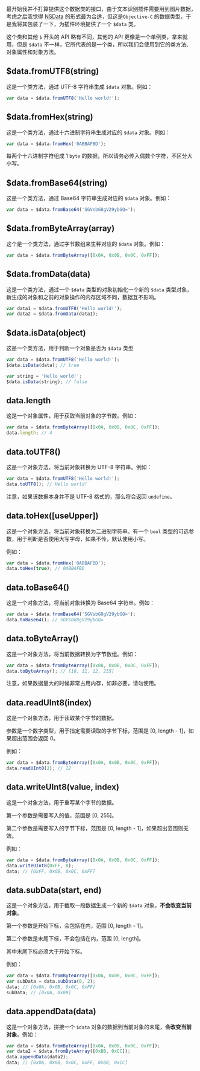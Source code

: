 最开始我并不打算提供这个数据类的接口，由于文本识别插件需要用到图片数据，考虑之后我觉得 [NSData](https://developer.apple.com/documentation/foundation/nsdata) 的形式最为合适，但这是`Objective-C` 的数据类型，于是我将其包装了一下，为插件环境提供了一个 `$data` 类。

这个类和其他 `$` 开头的 API 略有不同，其他的 API 更像是一个单例类，拿来就用，但是 `$data` 不一样，它所代表的是一个类，所以我们会使用到它的类方法、对象属性和对象方法。

## $data.fromUTF8(string)

这是一个类方法，通过 UTF-8 字符串生成 `$data` 对象。例如：

```js
var data = $data.fromUTF8('Hello world!');
```

## $data.fromHex(string)

这是一个类方法，通过十六进制字符串生成对应的 `$data` 对象。例如：

```js
var data = $data.fromHex('0ABBAFBD');
```

每两个十六进制字符组成 1 `byte` 的数据，所以请务必传入偶数个字符，不区分大小写。

## $data.fromBase64(string)

这是一个类方法，通过 Base64 字符串生成对应的 `$data` 对象。例如：

```js
var data = $data.fromBase64('SGVsbG8gV29ybGQ=');
```

## $data.fromByteArray(array)

这个是一个类方法，通过字节数组来生秤对应的 `$data` 对象。例如：

```js
var data = $data.fromByteArray([0x0A, 0x0B, 0x0C, 0xFF]);
```

## $data.fromData(data)

这是一个类方法，通过一个 `$data` 类型的对象初始化一个新的 `$data` 类型对象，新生成的对象和之前的对象操作的内存区域不同，数据互不影响。

```js
var data1 = $data.fromUTF8('Hello world!');
var data2 = $data.fromData(data1);
```

## $data.isData(object)

这是一个类方法，用于判断一个对象是否为 `$data` 类型

```js
var data = $data.fromUTF8('Hello world!');
$data.isData(data); // true

var string = 'Hello world!';
$data.isData(string); // false
```

## data.length

这是一个对象属性，用于获取当前对象的字节数。例如：

```js
var data = $data.fromByteArray([0x0A, 0x0B, 0x0C, 0xFF]);
data.length; // 4
```

## data.toUTF8()

这是一个对象方法，将当前对象转换为 UTF-8 字符串。例如：

```js
var data = $data.fromUTF8('Hello world!');
data.toUTF8(); // Hello world!
```

注意，如果该数据本身并不是 UTF-8 格式的，那么将会返回 `undefine`。

## data.toHex([useUpper])

这是一个对象方法，将当前对象转换为二进制字符串。有一个 `bool` 类型的可选参数，用于判断是否使用大写字母，如果不传，默认使用小写。

例如：

```js
var data = $data.fromHex('0ABBAFBD');
data.toHex(true); // 0ABBAFBD
```

## data.toBase64()

这是一个对象方法，将当前对象转换为 Base64 字符串。例如：

```js
var data = $data.fromBase64('SGVsbG8gV29ybGQ=');
data.toBase64(); // SGVsbG8gV29ybGQ=
```

## data.toByteArray()

这是一个对象方法，将当前数据转换为字节数组。例如：

```js
var data = $data.fromByteArray([0x0A, 0x0B, 0x0C, 0xFF]);
data.toByteArray(); // [10, 11, 12, 255]
```

注意，如果数据量大的时候非常占用内存，如非必要，请勿使用。

## data.readUInt8(index)

这是一个对象方法，用于读取某个字节的数据。

参数是一个数字类型，用于指定需要读取的字节下标，范围是 [0, length - 1]，如果超出范围会返回 0。

例如：

```js
var data = $data.fromByteArray([0x0A, 0x0B, 0x0C, 0xFF]);
data.readUInt8(2); // 12
```

## data.writeUInt8(value, index)

这是一个对象方法，用于重写某个字节的数据。

第一个参数是需要写入的值，范围是 [0, 255]。

第二个参数是需要写入的字节下标，范围是 [0, length - 1]，如果超出范围则无效。

例如：

```js
var data = $data.fromByteArray([0x0A, 0x0B, 0x0C, 0xFF]);
data.writeUInt8(0xFF, 0);
data; // [0xFF, 0x0B, 0x0C, 0xFF]
```

## data.subData(start, end)

这是一个对象方法，用于截取一段数据生成一个新的 `$data` 对象，**不会改变当前对象**。

第一个参数是开始下标，会包括在内，范围 [0, length - 1]。

第二个参数是末尾下标，不会包括在内，范围 [0, length]。

其中末尾下标必须大于开始下标。

例如：

```js
var data = $data.fromByteArray([0x0A, 0x0B, 0x0C, 0xFF]);
var subData = data.subData(0, 2);
data; // [0x0A, 0x0B, 0x0C, 0xFF]
subData; // [0x0A, 0x0B]
```

## data.appendData(data)

这是一个对象方法，拼接一个 `$data` 对象的数据到当前对象的末尾，**会改变当前对象**。例如：

```js
var data = $data.fromByteArray([0x0A, 0x0B, 0x0C, 0xFF]);
var data2 = $data.fromByteArray([0xBB, 0xCC]);
data.appendData(data2);
data; // [0x0A, 0x0B, 0x0C, 0xFF, 0xBB, 0xCC]
```

